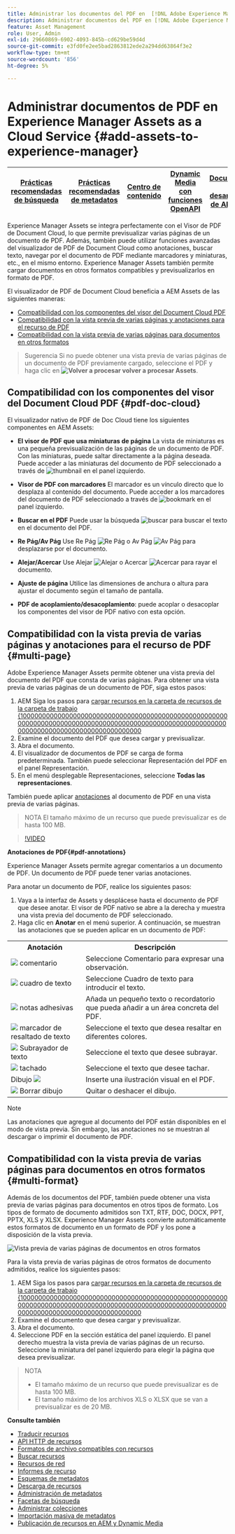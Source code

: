 ```yaml
---
title: Administrar los documentos del PDF en  [!DNL Adobe Experience Manager].
description: Administrar documentos del PDF en [!DNL Adobe Experience Manager] as a [!DNL Cloud Service].
feature: Asset Management
role: User, Admin
exl-id: 29660869-6902-4093-845b-cd629be59d4d
source-git-commit: e3fd0fe2ee5bad2863812ede2a294dd63864f3e2
workflow-type: tm+mt
source-wordcount: '856'
ht-degree: 5%

---
```


# Administrar documentos de PDF en Experience Manager Assets as a Cloud Service {#add-assets-to-experience-manager}

| [Prácticas recomendadas de búsqueda](/help/assets/search-best-practices.md) | [Prácticas recomendadas de metadatos](/help/assets/metadata-best-practices.md) | [Centro de contenido](/help/assets/product-overview.md) | [Dynamic Media con funciones OpenAPI](/help/assets/dynamic-media-open-apis-overview.md) | [Documentación para desarrolladores de AEM Assets](https://developer.adobe.com/experience-cloud/experience-manager-apis/) |
| ------------- | --------------------------- |---------|----|-----|

Experience Manager Assets se integra perfectamente con el Visor de PDF de Document Cloud, lo que permite previsualizar varias páginas de un documento de PDF. Además, también puede utilizar funciones avanzadas del visualizador de PDF de Document Cloud como anotaciones, buscar texto, navegar por el documento de PDF mediante marcadores y miniaturas, etc., en el mismo entorno. Experience Manager Assets también permite cargar documentos en otros formatos compatibles y previsualizarlos en formato de PDF.

El visualizador de PDF de Document Cloud beneficia a AEM Assets de las siguientes maneras:
* [Compatibilidad con los componentes del visor del Document Cloud PDF](#pdf-doc-cloud)
* [Compatibilidad con la vista previa de varias páginas y anotaciones para el recurso de PDF](#multi-page)
* [Compatibilidad con la vista previa de varias páginas para documentos en otros formatos](#multi-format)

> Sugerencia
> Si no puede obtener una vista previa de varias páginas de un documento de PDF previamente cargado, seleccione el PDF y haga clic en **![Volver a procesar](/help/assets/assets/Reprocess.svg) volver a procesar Assets**.
>

## Compatibilidad con los componentes del visor del Document Cloud PDF {#pdf-doc-cloud}

El visualizador nativo de PDF de Doc Cloud tiene los siguientes componentes en AEM Assets:

* **El visor de PDF que usa miniaturas de página** La vista de miniaturas es una pequeña previsualización de las páginas de un documento de PDF. Con las miniaturas, puede saltar directamente a la página deseada. Puede acceder a las miniaturas del documento de PDF seleccionado a través de ![thumbnail](/help/assets/assets/thumbnail.svg) en el panel izquierdo.

* **Visor de PDF con marcadores** El marcador es un vínculo directo que lo desplaza al contenido del documento. Puede acceder a los marcadores del documento de PDF seleccionado a través de ![bookmark](/help/assets/assets/bookmark.svg) en el panel izquierdo.

* **Buscar en el PDF** Puede usar la búsqueda ![buscar](/help/assets/assets/Search.svg) para buscar el texto en el documento del PDF.

* **Re Pág/Av Pág** Use Re Pág ![Re Pág](/help/assets/assets/ArrowUp.svg) o Av Pág ![Av Pág](/help/assets/assets/ArrowDown.svg) para desplazarse por el documento.

* **Alejar/Acercar** Use Alejar ![Alejar](/help/assets/assets/ZoomOut.svg) o Acercar ![Acercar](/help/assets/assets/ZoomIn.svg) para rayar el documento.

* **Ajuste de página** Utilice las dimensiones de anchura o altura para ajustar el documento según el tamaño de pantalla.

* **PDF de acoplamiento/desacoplamiento**: puede acoplar o desacoplar los componentes del visor de PDF nativo con esta opción.

## Compatibilidad con la vista previa de varias páginas y anotaciones para el recurso de PDF {#multi-page}

Adobe Experience Manager Assets permite obtener una vista previa del documento del PDF que consta de varias páginas. Para obtener una vista previa de varias páginas de un documento de PDF, siga estos pasos:

1. AEM Siga los pasos para [cargar recursos en la carpeta de recursos de la carpeta de trabajo {10000000000000000000000000000000000000000000000000000000000000000000000000000000000000000000000000000000000000000000000000000000000000000000](https://experienceleague.adobe.com/docs/experience-manager-cloud-service/content/assets/manage/add-assets.html?lang=en)
1. Examine el documento del PDF que desea cargar y previsualizar.
1. Abra el documento.
1. El visualizador de documentos de PDF se carga de forma predeterminada. También puede seleccionar Representación del PDF en el panel Representación.
1. En el menú desplegable Representaciones, seleccione **Todas las representaciones**.

También puede aplicar [anotaciones](#pdf-annotations) al documento de PDF en una vista previa de varias páginas.

> NOTA
> El tamaño máximo de un recurso que puede previsualizar es de hasta 100 MB.
>

>[!VIDEO](https://video.tv.adobe.com/v/3409355)

<!--
![Multi-page Preview](/help/assets/assets/multi-page.png)
-->

**Anotaciones de PDF{#pdf-annotations}**

Experience Manager Assets permite agregar comentarios a un documento de PDF. Un documento de PDF puede tener varias anotaciones.

Para anotar un documento de PDF, realice los siguientes pasos:
1. Vaya a la interfaz de Assets y desplácese hasta el documento de PDF que desee anotar. El visor de PDF nativo se abre a la derecha y muestra una vista previa del documento de PDF seleccionado.
1. Haga clic en **Anotar** en el menú superior.
A continuación, se muestran las anotaciones que se pueden aplicar en un documento de PDF:

<table>
        <tr>
             <th> Anotación </th>
            <th> Descripción </th>
        </tr>
        <tr>
           <td> <img src="/help/assets/assets/Comment.svg"> comentario </td>
            <td> Seleccione Comentario para expresar una observación. </td>
        </tr>
        <tr>
            <td> <img src="/help/assets/assets/Text.svg"> cuadro de texto </td>
            <td> Seleccione Cuadro de texto para introducir el texto. </td>
        </tr>
        <tr>
            <td> <img src="/help/assets/assets/Note.svg"> notas adhesivas </td>
            <td> Añada un pequeño texto o recordatorio que pueda añadir a un área concreta del PDF. </td>
        </tr>
        <tr>
            <td> <img src="/help/assets/assets/Comment.svg"> marcador de resaltado de texto </td>
            <td> Seleccione el texto que desea resaltar en diferentes colores. </td>
        </tr>
        <tr>
            <td> <img src="/help/assets/assets/TextUnderline.svg"> Subrayador de texto </td>
            <td> Seleccione el texto que desee subrayar. </td>
        </tr>
        <tr>
            <td> <img src="/help/assets/assets/TextStrikethrough.svg"> tachado </td>
            <td> Seleccione el texto que desee tachar. </td>
        </tr>
        <tr>
            <td> Dibujo <img src="/help/assets/assets/Draw.svg"> </td>
            <td> Inserte una ilustración visual en el PDF. </td>
        </tr>
        <tr>
            <td> <img src="/help/assets/assets/Erase.svg"> Borrar dibujo </td>
             <td> Quitar o deshacer el dibujo. </td>
        </tr>
    </table>

>[!NOTE]
>
>Las anotaciones que agregue al documento del PDF están disponibles en el modo de vista previa. Sin embargo, las anotaciones no se muestran al descargar o imprimir el documento de PDF.

## Compatibilidad con la vista previa de varias páginas para documentos en otros formatos {#multi-format}

Además de los documentos del PDF, también puede obtener una vista previa de varias páginas para documentos en otros tipos de formato. Los tipos de formato de documento admitidos son TXT, RTF, DOC, DOCX, PPT, PPTX, XLS y XLSX. Experience Manager Assets convierte automáticamente estos formatos de documento en un formato de PDF y los pone a disposición de la vista previa.

![Vista previa de varias páginas de documentos en otros formatos](/help/assets/assets/multi-page-other-formats.png)

Para la vista previa de varias páginas de otros formatos de documento admitidos, realice los siguientes pasos:
1. AEM Siga los pasos para [cargar recursos en la carpeta de recursos de la carpeta de trabajo {10000000000000000000000000000000000000000000000000000000000000000000000000000000000000000000000000000000000000000000000000000000000000000000](https://experienceleague.adobe.com/docs/experience-manager-cloud-service/content/assets/manage/add-assets.html?lang=en)
1. Examine el documento que desea cargar y previsualizar.
1. Abra el documento.
1. Seleccione PDF en la sección estática del panel izquierdo. El panel derecho muestra la vista previa de varias páginas de un recurso. Seleccione la miniatura del panel izquierdo para elegir la página que desea previsualizar.

> NOTA
> * El tamaño máximo de un recurso que puede previsualizar es de hasta 100 MB.
> * El tamaño máximo de los archivos XLS o XLSX que se van a previsualizar es de 20 MB.
>

**Consulte también**

* [Traducir recursos](translate-assets.md)
* [API HTTP de recursos](mac-api-assets.md)
* [Formatos de archivo compatibles con recursos](file-format-support.md)
* [Buscar recursos](search-assets.md)
* [Recursos de red](use-assets-across-connected-assets-instances.md)
* [Informes de recurso](asset-reports.md)
* [Esquemas de metadatos](metadata-schemas.md)
* [Descarga de recursos](download-assets-from-aem.md)
* [Administración de metadatos](manage-metadata.md)
* [Facetas de búsqueda](search-facets.md)
* [Administrar colecciones](manage-collections.md)
* [Importación masiva de metadatos](metadata-import-export.md)
* [Publicación de recursos en AEM y Dynamic Media](/help/assets/publish-assets-to-aem-and-dm.md)
